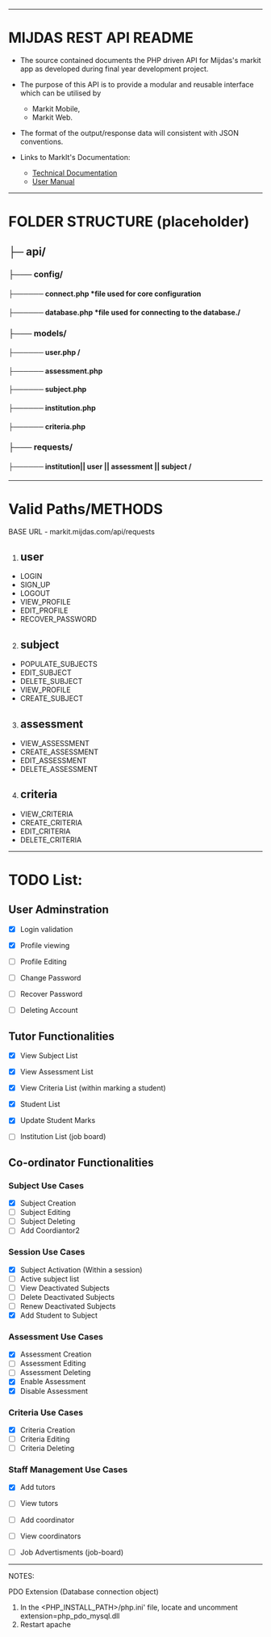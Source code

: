 
-------------------------------------------
<h1>MIJDAS REST API README</h1>


* The source contained documents the PHP driven API for Mijdas's markit app as developed during final year development project. 
* The purpose of this API is to provide a modular and reusable interface which can be utilised by
  * Markit Mobile,
  * Markit Web.

* The format of the output/response data will consistent with JSON conventions.

* Links to MarkIt's Documentation:
    * [Technical Documentation](https://docs.google.com/document/d/1Z2MqpAQx7kH8sAXyBceEtuVXf-e3QI7tjFyjzcmygUM/edit?usp=sharing )
    * [User Manual](https://docs.google.com/document/d/1u3mMrD9jspegA7CbiDzYNqmAJoSQUHNqry6Ky13ZLVE/edit?usp=sharing)

-------------------------------------------
<h1>FOLDER STRUCTURE (placeholder)</h1>

<h2>├─ api/</h2>

<h3>├─── config/</h3>

<h4>├────── connect.php *file used for core configuration </h4>

<h4>├────── database.php *file used for connecting to the database./</h4>

<h3>├─── models/</h3>

<h4>├────── user.php /</h4>
<h4>├────── assessment.php </h4>
<h4>├────── subject.php </h4>
<h4>├────── institution.php  </h4>
<h4>├────── criteria.php </h4>

<h3>├─── requests/</h3>

<h4>├────── institution|| user || assessment || subject / </h4>

-------------------------------------------
<h1>Valid Paths/METHODS</h1>

BASE URL - markit.mijdas.com/api/requests
1) <h2>user</h2>
* LOGIN
* SIGN_UP
* LOGOUT
* VIEW_PROFILE
* EDIT_PROFILE
* RECOVER_PASSWORD
2)  <h2>subject</h2>
* POPULATE_SUBJECTS
* EDIT_SUBJECT
* DELETE_SUBJECT
* VIEW_PROFILE
* CREATE_SUBJECT
3)  <h2>assessment</h2>
* VIEW_ASSESSMENT
* CREATE_ASSESSMENT
* EDIT_ASSESSMENT
* DELETE_ASSESSMENT
4)  <h2>criteria</h2>
* VIEW_CRITERIA
* CREATE_CRITERIA
* EDIT_CRITERIA
* DELETE_CRITERIA


-------------------------------------------
<h1>TODO List:</h1>


<h2>User Adminstration</h2>

* [x] Login validation 
* [x] Profile viewing
* [ ] Profile Editing
* [ ] Change Password
* [ ] Recover Password
* [ ] Deleting Account


<h2>Tutor Functionalities</h2>

* [X] View Subject List
* [X] View Assessment List 
* [X] View Criteria List (within marking a student)
* [x] Student List
* [x] Update Student Marks
* [ ] Institution List (job board)


<h2>Co-ordinator Functionalities</h2>

<h3>Subject Use Cases </h3>

* [x] Subject Creation
* [ ] Subject Editing
* [ ] Subject Deleting
* [ ] Add Coordiantor2

<h3>Session Use Cases </h3>

* [x] Subject Activation (Within a session)
* [ ] Active subject list
* [ ] View Deactivated Subjects
* [ ] Delete Deactivated Subjects
* [ ] Renew Deactivated Subjects
* [X] Add Student to Subject

<h3>Assessment Use Cases </h3>

* [x] Assessment Creation
* [ ] Assessment Editing
* [ ] Assessment Deleting
* [x] Enable Assessment 
* [x] Disable Assessment

<h3>Criteria Use Cases </h3>

* [x] Criteria Creation
* [ ] Criteria Editing
* [ ] Criteria Deleting

<h3>Staff Management Use Cases </h3>

* [x] Add tutors
* [ ] View tutors
* [ ] Add coordinator
* [ ] View coordinators
* [ ] Job Advertisments (job-board)







-------------------------------------------
NOTES:


PDO Extension (Database connection object)
1) In the <PHP_INSTALL_PATH>/php.ini' file, locate and uncomment extension=php_pdo_mysql.dll
2) Restart apache
